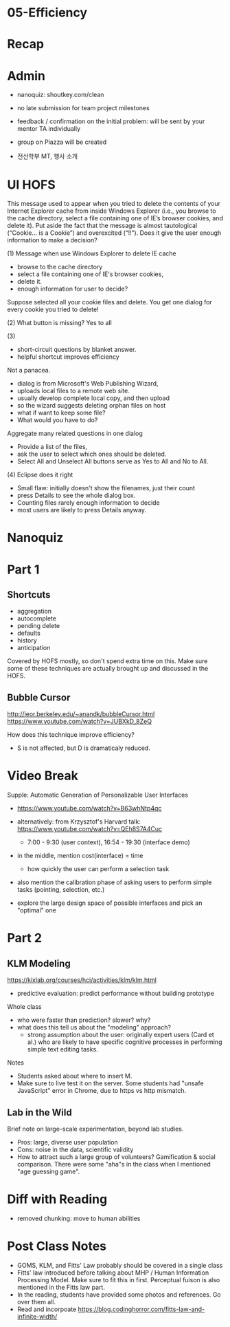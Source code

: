 # 05-Efficiency

# Recap


# Admin
- nanoquiz: shoutkey.com/clean


- no late submission for team project milestones
- feedback / confirmation on the initial problem: will be sent by your mentor TA individually
- group on Piazza will be created

- 전산학부 MT, 행사 소개


# UI HOFS

This message used to appear when you tried to delete the contents of your Internet Explorer cache from inside Windows Explorer (i.e., you browse to the cache directory, select a file containing one of IE’s browser cookies, and delete it).
Put aside the fact that the message is almost tautological (“Cookie… is a Cookie”) and overexcited (“!!”).  Does it give the user enough information to make a decision?

(1) Message when use Windows Explorer to delete IE cache

  * browse to the cache directory
  * select a file containing one of IE's browser cookies,
  * delete it.
  * enough information for user to decide?

Suppose selected all your cookie files and delete. You get one dialog for every cookie you tried to delete!  

(2) What button is missing? Yes to all 

(3)
  * short-circuit questions by blanket answer.  
  * helpful shortcut improves efficiency

Not a panacea. 

  * dialog is from Microsoft's Web Publishing Wizard, 
  * uploads local files to a remote web site.  
  * usually develop complete local copy, and then upload 
  * so the wizard suggests deleting orphan files on host
  * what if want to keep some file?
  * What would you have to do?

Aggregate many related questions in one dialog

*  Provide a list of the files, 
*  ask the user to select which ones should be deleted.  
*  Select All and Unselect All buttons serve as Yes to All and No to All.

(4) Eclipse does it right

*  Small flaw: initially doesn't show the filenames, just their count
*  press Details to see the whole dialog box. 
*  Counting files rarely enough information to decide 
*  most users are likely to press Details anyway.


# Nanoquiz


# Part 1

## Shortcuts

* aggregation
* autocomplete
* pending delete
* defaults
* history
* anticipation

Covered by HOFS mostly, so don't spend extra time on this. Make sure some of these techniques are actually brought up and discussed in the HOFS.


## Bubble Cursor
http://ieor.berkeley.edu/~anandk/bubbleCursor.html
https://www.youtube.com/watch?v=JUBXkD_8ZeQ

How does this technique improve efficiency?

- S is not affected, but D is dramaticaly reduced.



# Video Break
Supple: Automatic Generation of Personalizable User Interfaces

- https://www.youtube.com/watch?v=B63whNtp4qc


- alternatively: from Krzysztof's Harvard talk: https://www.youtube.com/watch?v=QEh8S7A4Cuc
	- 7:00 - 9:30 (user context), 16:54 - 19:30 (interface demo)

- in the middle, mention cost(interface) = time
	- how quickly the user can perform a selection task
- also mention the calibration phase of asking users to perform simple tasks (pointing, selection, etc.)
- explore the large design space of possible interfaces and pick an "optimal" one


# Part 2


## KLM Modeling
https://kixlab.org/courses/hci/activities/klm/klm.html

* predictive evaluation: predict performance without building prototype

Whole class

- who were faster than prediction? slower? why?
- what does this tell us about the "modeling" approach?
	- strong assumption about the user: originally expert users (Card et al.) who are likely to have specific cognitive processes in performing simple text editing tasks.

Notes
- Students asked about where to insert M.
- Make sure to live test it on the server. Some students had "unsafe JavaScript" error in Chrome, due to https vs http mismatch.

  
## Lab in the Wild
Brief note on large-scale experimentation, beyond lab studies. 
- Pros: large, diverse user population
- Cons: noise in the data, scientific validity
- How to attract such a large group of volunteers? Gamification & social comparison. There were some "aha"s in the class when I mentioned "age guessing game".


# Diff with Reading
- removed chunking: move to human abilities

# Post Class Notes

- GOMS, KLM, and Fitts' Law probably should be covered in a single class
- Fitts' law introduced before talking about MHP / Human Information Processing Model. Make sure to fit this in first. Perceptual fuison is also mentioned in the Fitts law part.
- In the reading, students have provided some photos and references. Go over them all.
- Read and incorpoate https://blog.codinghorror.com/fitts-law-and-infinite-width/

